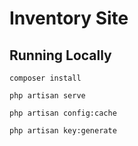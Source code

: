 # Inventory Site

## Running Locally 

`composer install`

`php artisan serve`

`php artisan config:cache`

`php artisan key:generate`